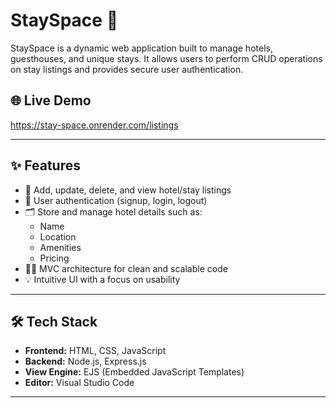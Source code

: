 # StaySpace 🏨

StaySpace is a dynamic web application built to manage hotels, guesthouses, and unique stays. It allows users to perform CRUD operations on stay listings and provides secure user authentication.

## 🌐 Live Demo

https://stay-space.onrender.com/listings

---

## ✨ Features

- 📝 Add, update, delete, and view hotel/stay listings
- 🔐 User authentication (signup, login, logout)
- 🗂️ Store and manage hotel details such as:
  - Name
  - Location
  - Amenities
  - Pricing
- 👨‍💻 MVC architecture for clean and scalable code
- 💡 Intuitive UI with a focus on usability

---

## 🛠️ Tech Stack

- **Frontend:** HTML, CSS, JavaScript
- **Backend:** Node.js, Express.js
- **View Engine:** EJS (Embedded JavaScript Templates)
- **Editor:** Visual Studio Code

---
